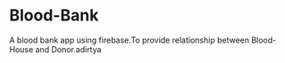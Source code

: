 # Blood-Bank

A blood bank app using firebase.To provide relationship between Blood-House and Donor.adirtya


